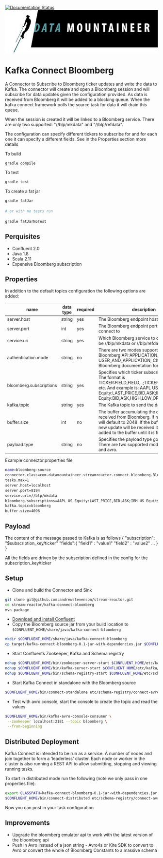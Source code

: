 [![Documentation Status](https://readthedocs.org/projects/streamreactor/badge/?version=latest)](http://streamreactor.readthedocs.org/en/latest/?badge=latest)
![](../images/DM-logo.jpg)

# Kafka Connect Bloomberg

A Connector to Subscribe to Bloomberg ticker updates and write the data to Kafka. The connector will create and open a
Bloomberg session and will subscribe for data updates given the configuration provided. As data is received from Bloomberg
it will be added to a blocking queue. When the kafka connect framework polls the source task for data it will drain this
queue.

When the session is created it will be linked to a Bloomberg service. There are only two supported: "//blp/mkdata" and
"//blp/refdata".

The configuration can specify different tickers to subscribe for and for each one it can specify a different fields. See in the Properties section more details

To build

```bash
gradle compile
```

To test

```bash
gradle test
```

To create a fat jar

```bash
gradle fatJar

# or with no tests run

gradle fatJarNoTest
```


## Perquisites
* Confluent 2.0
* Java 1.8 
* Scala 2.11
* Expensive Bloomberg subscription

## Properties

In addition to the default topics configuration the following options are added:

name | data type | required | description
-----|-----------|----------|------------
server.host|string|yes|The Bloomberg endpoint host to connect to
server.port|int|yes| The Bloomberg endpoint port number to connect to
service.uri|string|yes| Which Bloomberg service to connect to. Can be //blp/mkdata or //blp/refdata
authentication.mode|string|no| There are two modes supported by the Bloomberg API:APPLICATION_ONLY or USER_AND_APPLICATION; Check the Bloomberg documentation for details
bloomberg.subscriptions|string|yes| Specifies which ticker subscription to make. The format is TICKER:FIELD,FIELD,..;TICKER:FIELD,FIELD,... etc. And example is: AAPL US Equity:LAST_PRICE,BID,ASK;IBM US Equity:BID,ASK,HIGH,LOW,OPEN
kafka.topic|string|yes|The Kafka topic to send the data to
buffer.size|int|no| The buffer accumulating the data updates received from Bloomberg. If not provided it will default to 2048. If the buffer is full and a new update will be received it won't be added to the buffer until it is first drained
payload.type|string|no| Specifies the payload type going over kafka. There are two supported mode:json(default) and avro.

Example connector.properties file

```bash 
name=bloomberg-source
connector.class=com.datamountaineer.streamreactor.connect.bloomberg.BloombergSourceConnector
tasks.max=1
server.host=localhost
server.port=8194
service.uri=//blp/mkdata
bloomberg.subscriptions=AAPL US Equity:LAST_PRICE,BID,ASK;IBM US Equity:BID,ASK,HIGH,LOW,OPEN
kafka.topic=bloomberg
buffer.size=4096
```

## Payload
The content of the message passed to Kafka is as follows
{
  "subscription": "$subscription_key/ticker"
  "fields":{
    "field1" : "value1"
    "field2" : "value2"
    ...
  }
}

All the fields are driven by the subscription defined in the config for the subscription_key/ticker

## Setup
* Clone and build the Connector and Sink

```bash
git clone git@github.com:andrewstevenson/stream-reactor.git
cd stream-reactor/kafka-connect-bloomberg
mvn package
```

* [Download and install Confluent](http://www.confluent.io/)
* Copy the Bloomberg source jar from your build location to `$CONFLUENT_HOME/share/java/kafka-connect-bloomberg`

```bash
mkdir $CONFLUENT_HOME/share/java/kafka-connect-bloomberg
cp target/kafka-connect-bloomberg-0.1-jar-with-dependencies.jar $CONFLUENT_HOME/share/java/kafka-connect-bloomberg/
```

* Start Confluents Zookeeper, Kafka and Schema registry

```bash
nohup $CONFLUENT_HOME/bin/zookeeper-server-start $CONFLUENT_HOME/etc/kafka/zookeeper.properties &
nohup $CONFLUENT_HOME/bin/kafka-server-start $CONFLUENT_HOME/etc/kafka/server.properties &
nohup $CONFLUENT_HOME/bin/schema-registry-start $CONFLUENT_HOME/etc/schema-registry/schema-registry.properties &"
```


* Start Kafka Connect in standalone with the Bloomberg source

```bash
$CONFLUENT_HOME/bin/connect-standalone etc/schema-registry/connect-avro-standalone.properties share/java/kafka-connect-bloomberg/bloomberg.properties
```

* Test with avro console, start the console to create the topic and read the values

```bash
$CONFLUENT_HOME/bin/kafka-avro-console-consumer \
 --zookeeper localhost:2181 --topic bloomberg \
 --from-beginning
```

## Distributed Deployment
    
Kafka Connect is intended to be run as a service. A number of nodes and join together to form a 'leaderless' cluster. Each node or worker in
the cluster is also running a REST API to allow submitting, stopping and viewing running tasks.

To start in distributed mode run the following (note we only pass in one properties file):

```bash
export CLASSPATH=kafka-connect-bloomberg-0.1-jar-with-dependencies.jar
$CONFLUENT_HOME/bin/connect-distributed etc/schema-registry/connect-avro-distributed.properties
```

Now you can post in your task configuration

## Improvements
  - Upgrade the bloomberg emulator api to work with the latest version of the bloomberg api
  - Push in Avro instead of a json string - Avro4s or Kite SDK to convert to Avro or convert the whole of Bloomberg Constants to a massive schema
